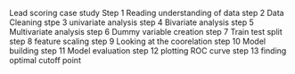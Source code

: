 Lead scoring case study
Step 1 Reading understanding of data
step 2 Data Cleaning
stpe 3 univariate analysis 
step 4 Bivariate analysis
step 5 Multivariate analysis
step 6 Dummy variable creation
step 7 Train test split
step 8 feature scaling
step 9 Looking at the coorelation
step 10 Model building
step 11 Model evaluation
step 12 plotting ROC curve
step 13 finding optimal cutoff point
